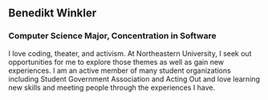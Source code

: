## Benedikt Winkler

### Computer Science Major, Concentration in Software

I love coding, theater, and activism. At Northeastern University, I seek out opportunities for me to explore those themes as well as gain new experiences. I am an active member of many student organizations including Student Government Association and Acting Out and love learning new skills and meeting people through the experiences I have.

<!--
**b-at-neu/b-at-neu** is a ✨ _special_ ✨ repository because its `README.md` (this file) appears on your GitHub profile.

Here are some ideas to get you started:

- 🔭 I’m currently working on ...
- 🌱 I’m currently learning ...
- 👯 I’m looking to collaborate on ...
- 🤔 I’m looking for help with ...
- 💬 Ask me about ...
- 📫 How to reach me: ...
- 😄 Pronouns: ...
- ⚡ Fun fact: ...
-->
